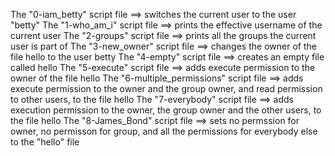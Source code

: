 The "0-iam_betty" script file ==> switches the current user to the user "betty"
The "1-who_am_i" script file ==> prints the effective username of the current user
The "2-groups" script file ==> prints all the groups the current user is part of
The "3-new_owner" script file ==> changes the owner of the file hello to the user betty
The "4-empty" script file ==> creates an empty file called hello
The "5-execute" script file ==> adds execute permission to the owner of the file hello
The "6-multiple_permissions" script file ==> adds execute permission to the owner and the group owner, and read permission to other users, to the file hello
The "7-everybody" script file ==> adds execution permission to the owner, the group owner and the other users, to the file hello
The "8-James_Bond" script file ==> sets no permssion for owner, no permisson for group, and all the permissions for everybody else to the "hello" file
